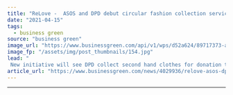 ```yaml
---
title: "ReLove -  ASOS and DPD debut circular fashion collection service"
date: "2021-04-15"
tags: 
  - business green
source: "business green"
image_url: "https://www.businessgreen.com/api/v1/wps/d52a624/89717373-ad76-4424-a1d0-fd57b4988572/1/ASOS-ReLove122-185x114.jpg"
image_fp: "/assets/img/post_thumbnails/154.jpg"
lead: "
 New initiative will see DPD collect second hand clothes for donation to charities free of charge ..."
article_url: "https://www.businessgreen.com/news/4029936/relove-asos-dpd-debut-circular-fashion-collection-service"
---
```


---

